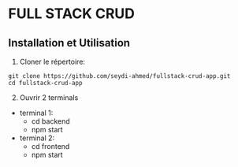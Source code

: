 # FULL STACK CRUD

## Installation et Utilisation
1) Cloner le répertoire:
```
git clone https://github.com/seydi-ahmed/fullstack-crud-app.git
cd fullstack-crud-app
```
2) Ouvrir 2 terminals
- terminal 1:
    - cd backend
    - npm start
- terminal 2:
    - cd frontend
    - npm start